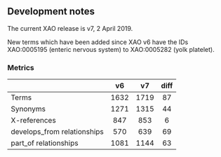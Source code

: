 ## Development notes

The current XAO release is v7, 2 April 2019.

New terms which have been added since XAO v6 have the IDs XAO:0005195 (enteric nervous system) to XAO:0005282 (yolk platelet).

### Metrics
| | v6 | v7 | diff |
| --- | :---: | :---:| :---: |
| Terms | 1632 | 1719 | 87 |
| Synonyms | 1271 | 1315 | 44 |
| X-references | 847 | 853 | 6 |
| develops_from relationships | 570 | 639 | 69 |
| part_of relationships | 1081 | 1144 | 63 |
